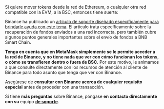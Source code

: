 Si quiere mover tokens desde la red de Ethereum, o cualquier otra red compatible con la EVM, a la BSC, entonces tiene suerte:


Binance ha publicado un [artículo de soporte diseñado específicamente para brindarle ayuda con este tema](https://academy.binance.com/en/articles/how-to-recover-crypto-transferred-to-the-wrong-network-on-binance). El artículo trata específicamente sobre la recuperación de fondos enviados a una red incorrecta, pero también cubre algunos puntos generales importantes sobre el envío de fondos a BNB Smart Chain.


**Tenga en cuenta que en MetaMask simplemente se le permite acceder a la red de Binance, y no tiene nada que ver con cómo funcionan los tokens, o cómo se transfieren dentro o fuera de BSC.** Por este motivo, le animamos a que consulte directamente con los recursos de atención al cliente de Binance para todo asunto que tenga que ver con Binance.


Asegúrese de **consultar con Binance acerca de cualquier requisito especial** antes de proceder con una transacción.


Si tiene **más preguntas** sobre Binance, póngase **en contacto directamente con su** equipo **[de soporte](https://www.binance.com/en/support)**.

